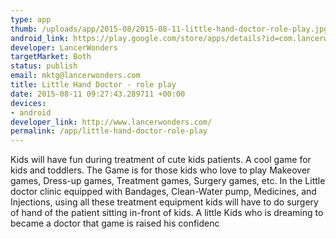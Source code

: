 ```yaml
--- 
type: app
thumb: /uploads/app/2015-08/2015-08-11-little-hand-doctor-role-play.jpg
android_link: https://play.google.com/store/apps/details?id=com.lancerwonders.kiddoctor.babyboy
developer: LancerWonders
targetMarket: Both
status: publish
email: mktg@lancerwonders.com
title: Little Hand Doctor - role play
date: 2015-08-11 09:27:43.289711 +00:00
devices: 
- android
developer_link: http://www.lancerwonders.com/
permalink: /app/little-hand-doctor-role-play
---
```


Kids will have fun during treatment of cute kids patients.
A cool game for kids and toddlers.
The Game is for those kids who love to play Makeover games, Dress-up games, Treatment games, Surgery games, etc.
In the Little doctor clinic equipped with Bandages, Clean-Water pump, Medicines, and Injections, using all these treatment equipment kids will have to do surgery of hand of the patient sitting in-front of kids.
A little Kids who is dreaming to became a doctor that game is raised his confidenc
